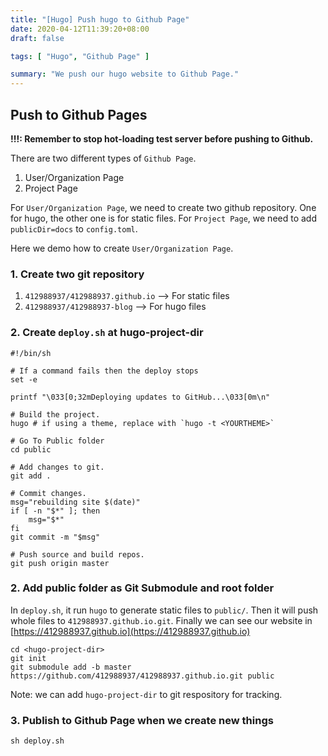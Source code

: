 ```yaml
---
title: "[Hugo] Push hugo to Github Page"
date: 2020-04-12T11:39:20+08:00
draft: false

tags: [ "Hugo", "Github Page" ]

summary: "We push our hugo website to Github Page."
---
```


## Push to Github Pages

**!!!: Remember to stop hot-loading test server before pushing to Github.**

There are two different types of `Github Page`.

1. User/Organization Page
2. Project Page

For `User/Organization Page`, we need to create two github repository. One for hugo, the other one is for static files. For `Project Page`, we need to add `publicDir=docs` to `config.toml`.

Here we demo how to create `User/Organization Page`.

### 1. Create two git repository

1. `412988937/412988937.github.io`    --> For static files
2. `412988937/412988937-blog`        --> For hugo files

### 2. Create `deploy.sh` at **hugo-project-dir**

```
#!/bin/sh

# If a command fails then the deploy stops
set -e

printf "\033[0;32mDeploying updates to GitHub...\033[0m\n"

# Build the project.
hugo # if using a theme, replace with `hugo -t <YOURTHEME>`

# Go To Public folder
cd public

# Add changes to git.
git add .

# Commit changes.
msg="rebuilding site $(date)"
if [ -n "$*" ]; then
	msg="$*"
fi
git commit -m "$msg"

# Push source and build repos.
git push origin master
```

### 2. Add public folder as Git Submodule and root folder

In `deploy.sh`, it run `hugo` to generate static files to `public/`. Then it will push whole files to `412988937.github.io.git`. Finally we can see our website in [https://412988937.github.io](https://412988937.github.io)

```
cd <hugo-project-dir>
git init
git submodule add -b master https://github.com/412988937/412988937.github.io.git public
```

Note: we can add `hugo-project-dir` to git respository for tracking.

### 3. Publish to Github Page when we create new things

```
sh deploy.sh
```